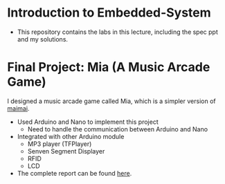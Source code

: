 # Introduction to Embedded-System
- This repository contains the labs in this lecture, including the spec ppt and my solutions.
# Final Project: Mia (A Music Arcade Game)
I designed a music arcade game called Mia, which is a simpler version of [maimai](https://maimai.sega.com/).
- Used Arduino and Nano to implement this project
  - Need to handle the communication between Arduino and Nano
- Integrated with other Arduino module
  - MP3 player (TFPlayer)
  - Senven Segment Displayer
  - RFID
  - LCD
- The complete report can be found [here](./final-project/Final_report_107062308.pdf).
